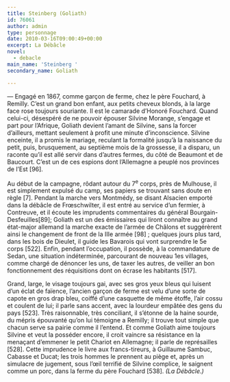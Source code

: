 ```yaml
---
title: Steinberg (Goliath)
id: 76061
author: admin
type: personnage
date: 2010-03-16T09:00:49+00:00
excerpt: La Débâcle
novel:
  - debacle
main_name: 'Steinberg '
secondary_name: Goliath

---
```

— Engagé en 1867, comme garçon de ferme, chez le père Fouchard, à Remilly. C&rsquo;est un grand bon enfant, aux petits cheveux blonds, à la large face rose toujours souriante. Il est le camarade d&rsquo;Honoré Fouchard. Quand celui-ci, désespéré de ne pouvoir épouser Silvine Morange, s&rsquo;engage et part pour l&rsquo;Afrique, Goliath devient l&rsquo;amant de Silvine, sans la forcer d&rsquo;ailleurs, mettant seulement à profit une minute d&rsquo;inconscience. Silvine enceinte, il a promis le mariage, reculant la formalité jusqu&rsquo;à la naissance du petit, puis, brusquement, au septième mois de la grossesse, il a disparu, un raconte qu&rsquo;il est allé servir dans d&rsquo;autres fermes, du côté de Beaumont et de Baucourt. C&rsquo;est un de ces espions dont l&rsquo;Allemagne a peuplé nos provinces de l&rsquo;Est [96].

Au début de la campagne, rôdant autour du 7<sup>e</sup> corps, près de Mulhouse, il est simplement expulsé du camp, ses papiers se trouvant sans doute en règle [7]. Pendant la marche vers Montmédy, se disant Alsacien emporté dans la débâcle de Frœschwilter, il est entré au service d&rsquo;un fermier, à Contreuve, et il écoute les imprudents commentaires du général Bourgain-Desfeuilles[89]; Goliath est un des émissaires qui liront connaître au grand état-major allemand la marche exacte de l&rsquo;armée de Châlons et suggérèrent ainsi le changement de front de la IIIe armée [98] ; quelques jours plus tard, dans les bois de Dieulet, il guide les Bavarois qui vont surprendre le 5e corps [522]. Enfin, pendant l&rsquo;occupation, il possède, à la commandature de Sedan, une situation indéterminée, parcourant de nouveau 1es villages, comme chargé de dénoncer les uns, de taxer les autres, de veiller an bon fonctionnement des réquisitions dont on écrase les habitants [517].

Grand, large, le visage toujours gai, avec ses gros yeux bleus qui luisent d&rsquo;un éclat de faïence, l&rsquo;ancien garçon de ferme est velu d&rsquo;une sorte de capote en gros drap bleu, coiffé d&rsquo;une casquette de même étoffe, l&rsquo;air cossu et coulent de lui; il parle sans accent, avec la lourdeur empâtée des gens du pays [523]. Très raisonnable, très conciliant, il s&rsquo;étonne de la haine sourde, du mépris épouvanté qu&rsquo;on lui témoigne a Remilly; il trouve tout simple que chacun serve sa pairie comme il l&rsquo;entend. Et comme Goliath aime toujours Silvine et veut la posséder encore, il croit vaincre sa résistance en la menaçant d&rsquo;emmener le petit Chariot en Allemagne; il parle de représailles [528]. Cette imprudence le livre aux francs-tireurs, à Guillaume Sambuc, Cabasse et Ducat; les trois hommes le prennent au piège et, après un simulacre de jugement, sous l&rsquo;œil terrifié de Silvine complice, le saignent comme un porc, dans la ferme du père Fouchard [538]. _(La Débâcle.)_